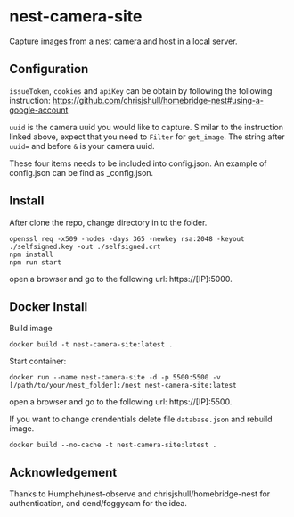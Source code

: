 # nest-camera-site
Capture images from a nest camera and host in a local server. 

## Configuration
`issueToken`, `cookies` and `apiKey` can be obtain by following the following instruction:
https://github.com/chrisjshull/homebridge-nest#using-a-google-account

`uuid` is the camera uuid you would like to capture. Similar to the instruction linked above, expect that you need to `Filter` for `get_image`. The string after `uuid=` and before `&` is your camera uuid.

These four items needs to be included into config.json. An example of config.json can be find as _config.json.

## Install
After clone the repo, change directory in to the folder.
```
openssl req -x509 -nodes -days 365 -newkey rsa:2048 -keyout ./selfsigned.key -out ./selfsigned.crt
npm install
npm run start
```
open a browser and go to the following url: https://[IP]:5000.

## Docker Install
Build image
```
docker build -t nest-camera-site:latest .
```

Start container:
```
docker run --name nest-camera-site -d -p 5500:5500 -v [/path/to/your/nest_folder]:/nest nest-camera-site:latest
```

open a browser and go to the following url: https://[IP]:5500.

If you want to change crendentials delete file `database.json` and rebuild image.
```
docker build --no-cache -t nest-camera-site:latest .
```

## Acknowledgement
Thanks to Humpheh/nest-observe and chrisjshull/homebridge-nest for authentication, and dend/foggycam for the idea.
